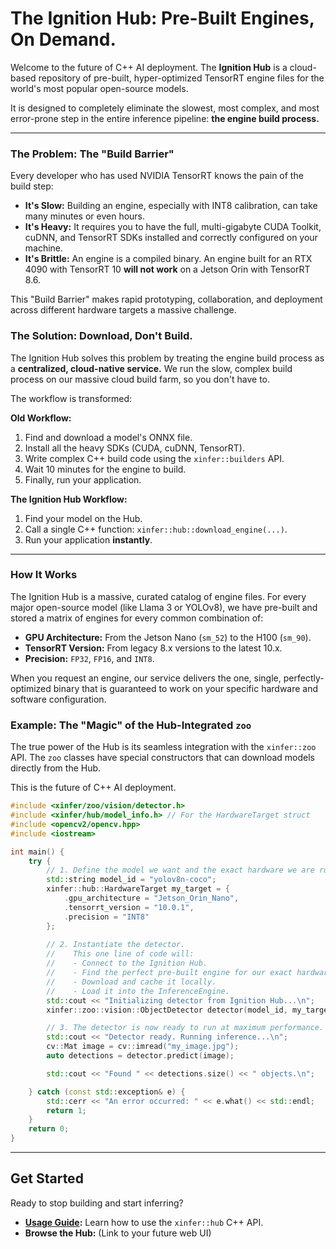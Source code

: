 # The Ignition Hub: Pre-Built Engines, On Demand.

Welcome to the future of C++ AI deployment. The **Ignition Hub** is a cloud-based repository of pre-built, hyper-optimized TensorRT engine files for the world's most popular open-source models.

It is designed to completely eliminate the slowest, most complex, and most error-prone step in the entire inference pipeline: **the engine build process.**

---

### The Problem: The "Build Barrier"

Every developer who has used NVIDIA TensorRT knows the pain of the build step:

- **It's Slow:** Building an engine, especially with INT8 calibration, can take many minutes or even hours.
- **It's Heavy:** It requires you to have the full, multi-gigabyte CUDA Toolkit, cuDNN, and TensorRT SDKs installed and correctly configured on your machine.
- **It's Brittle:** An engine is a compiled binary. An engine built for an RTX 4090 with TensorRT 10 **will not work** on a Jetson Orin with TensorRT 8.6.

This "Build Barrier" makes rapid prototyping, collaboration, and deployment across different hardware targets a massive challenge.

### The Solution: Download, Don't Build.

The Ignition Hub solves this problem by treating the engine build process as a **centralized, cloud-native service.** We run the slow, complex build process on our massive cloud build farm, so you don't have to.

The workflow is transformed:

**Old Workflow:**
1.  Find and download a model's ONNX file.
2.  Install all the heavy SDKs (CUDA, cuDNN, TensorRT).
3.  Write complex C++ build code using the `xinfer::builders` API.
4.  Wait 10 minutes for the engine to build.
5.  Finally, run your application.

**The Ignition Hub Workflow:**
1.  Find your model on the Hub.
2.  Call a single C++ function: `xinfer::hub::download_engine(...)`.
3.  Run your application **instantly**.

---

### How It Works

The Ignition Hub is a massive, curated catalog of engine files. For every major open-source model (like Llama 3 or YOLOv8), we have pre-built and stored a matrix of engines for every common combination of:

- **GPU Architecture:** From the Jetson Nano (`sm_52`) to the H100 (`sm_90`).
- **TensorRT Version:** From legacy 8.x versions to the latest 10.x.
- **Precision:** `FP32`, `FP16`, and `INT8`.

When you request an engine, our service delivers the one, single, perfectly-optimized binary that is guaranteed to work on your specific hardware and software configuration.

### Example: The "Magic" of the Hub-Integrated `zoo`

The true power of the Hub is its seamless integration with the `xinfer::zoo` API. The `zoo` classes have special constructors that can download models directly from the Hub.

This is the future of C++ AI deployment.

```cpp
#include <xinfer/zoo/vision/detector.h>
#include <xinfer/hub/model_info.h> // For the HardwareTarget struct
#include <opencv2/opencv.hpp>
#include <iostream>

int main() {
    try {
        // 1. Define the model we want and the exact hardware we are running on.
        std::string model_id = "yolov8n-coco";
        xinfer::hub::HardwareTarget my_target = {
            .gpu_architecture = "Jetson_Orin_Nano",
            .tensorrt_version = "10.0.1",
            .precision = "INT8"
        };
        
        // 2. Instantiate the detector.
        //    This one line of code will:
        //    - Connect to the Ignition Hub.
        //    - Find the perfect pre-built engine for our exact hardware.
        //    - Download and cache it locally.
        //    - Load it into the InferenceEngine.
        std::cout << "Initializing detector from Ignition Hub...\n";
        xinfer::zoo::vision::ObjectDetector detector(model_id, my_target);

        // 3. The detector is now ready to run at maximum performance.
        std::cout << "Detector ready. Running inference...\n";
        cv::Mat image = cv::imread("my_image.jpg");
        auto detections = detector.predict(image);

        std::cout << "Found " << detections.size() << " objects.\n";

    } catch (const std::exception& e) {
        std::cerr << "An error occurred: " << e.what() << std::endl;
        return 1;
    }
    return 0;
}
```

---

## Get Started

Ready to stop building and start inferring?

- **[Usage Guide](./usage.md):** Learn how to use the `xinfer::hub` C++ API.
- **Browse the Hub:** (Link to your future web UI)
